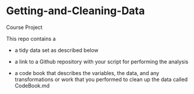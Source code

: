 # Getting-and-Cleaning-Data
Course Project

This repo contains a

* a tidy data set as described below

* a link to a Github repository with your script for performing the analysis

* a code book that describes the variables, the data, and any transformations or work that you performed to clean up the data called CodeBook.md
